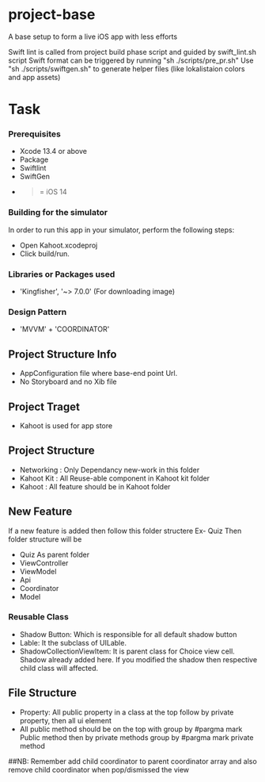 # project-base
A base setup to form a live iOS app with less efforts

Swift lint is called from project build phase script and guided by swift_lint.sh script
Swift format can be triggered by running "sh ./scripts/pre_pr.sh"
Use "sh ./scripts/swiftgen.sh" to generate helper files (like lokalistaion colors and app assets)

# Task

### Prerequisites
* Xcode 13.4 or above
* Package
* Swiftlint
* SwiftGen
* >= iOS 14

### Building for the simulator
In order to run this app in your simulator, perform the following steps:
* Open Kahoot.xcodeproj
* Click build/run.

### Libraries or Packages used
* 'Kingfisher', '~> 7.0.0' (For downloading image)

### Design Pattern
* 'MVVM' + 'COORDINATOR'


## Project Structure Info
* AppConfiguration file where base-end point Url.
* No Storyboard and no Xib file

## Project Traget
* Kahoot is used for app store

## Project Structure
* Networking : Only Dependancy new-work  in this folder
* Kahoot Kit : All Reuse-able component in Kahoot kit folder
* Kahoot : All feature should be in Kahoot folder
  
## New Feature
 If a new feature is added then follow this folder structere
 Ex- Quiz
 Then folder structure will be 
 
* Quiz As parent folder 
* ViewController
* ViewModel
* Api
* Coordinator
* Model

### Reusable Class
* Shadow Button: Which is responsible for all default shadow button
* Lable: It the subclass of UILable.
* ShadowCollectionViewItem: It is parent class for Choice view cell. Shadow already added here. 
  If you modified the shadow then respective child class will affected.

## File Structure
* Property: All public property in a class at the top follow by private property, then all ui element
* All public method should be on the top with group by #pargma mark Public method then by private methods group by #pargma mark private method

##NB: Remember add child coordinator to parent coordinator array and also remove child coordinator when pop/dismissed the view
